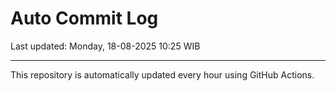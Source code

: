 # Auto Commit Log

Last updated: Monday, 18-08-2025 10:25 WIB

---

This repository is automatically updated every hour using GitHub Actions.

